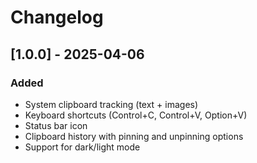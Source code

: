 # Changelog

## [1.0.0] - 2025-04-06
### Added
- System clipboard tracking (text + images)
- Keyboard shortcuts (Control+C, Control+V, Option+V)
- Status bar icon
- Clipboard history with pinning and unpinning options
- Support for dark/light mode
